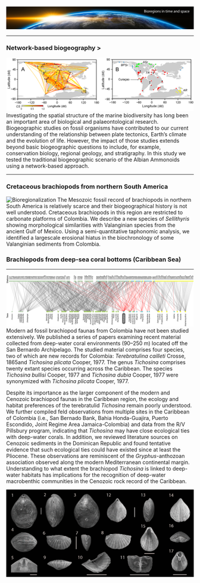 ![Bioregionalization](assets/img/Bioregionalization-head3.png)
____
### Network-based biogeography >
![Bioregionalization](assets/img/Bioregionalization-A.png)
Investigating the spatial structure of the marine biodiversity has long been an important area of biological and palaeontological research.  Biogeographic studies on fossil organisms have contributed to our current understanding of the relationship between plate tectonics, Earth’s climate and the evolution of life. However, the impact of those studies extends beyond basic biogeographic questions to include, for example, conservation biology, regional geology, and stratigraphy. In this study we tested the traditional biogeographic scenario of the Albian Ammonoids using a network-based approach.
____
### Cretaceous brachiopods from northern South America
![Bioregionalization](assets/img/Bioregionalization-Cretaceous.png)
The Mesozoic fossil record of brachiopods in northern South America is relatively scarce and their biogeographical history is not well understood. Cretaceous brachiopods in this region are restricted to carbonate platforms of Colombia. We describe a new species of <i>Sellithyris</i> showing morphological similarities with Valanginian species from the ancient Gulf of Mexico. Using a semi-quantitative taphonomic analysis, we identified a largescale erosional hiatus in the biochronology of some Valanginian sediments from Colombia.
### Brachiopods from deep-sea coral bottoms (Caribbean Sea)
____
![Bioregionalization](assets/img/Brachiopods-network2.png)
Modern ad fossil brachiopod faunas from Colombia have not been studied extensively. We published a series of papers examining recent material collected from deep-water coral environments (90–250 m) located off the San Bernardo Archipelago. The studied material comprises four species, two of which are new records for Colombia: <i>Terebratulina cailleti</i> Crosse, 1865and <i>Tichosina plicata</i> Cooper, 1977. The genus <i>Tichosina</i> comprises twenty extant species occurring across the Caribbean. The species <i>Tichosina bullisi</i> Cooper, 1977 and <i>Tichosina dubia</i> Cooper, 1977 were synonymized with <i>Tichosina plicata</i> Cooper, 1977.

Despite its importance as the larger component of the modern and Cenozoic brachiopod faunas in the Caribbean region, the ecology and habitat preferences of the terebratulid <i>Tichosina</i> remain poorly understood. We further compiled feld observations from multiple sites in the Caribbean of Colombia (i.e., San Bernado Bank, Bahia Honda-Guajira, Puerto Escondido, Joint Regime Area Jamaica-Colombia) and data from the R/V Pillsbury program, indicating that <i>Tichosina</i> may have close ecological ties with deep-water corals. In addition, we reviewed literature sources on Cenozoic sediments in the Dominican Republic and found tentative evidence that such ecological ties could have existed since at least the Pliocene. These observations are reminiscent of the <i>Gryphus</i>-anthozoan association observed along the modern Mediterranean continental margin. Understanding to what extent the brachiopod <i>Tichosina</i> is linked to deep-water habitats has implications for the recognition of deep-water macrobenthic communities in the Cenozoic rock record of the Caribbean.

![Bioregionalization](assets/img/Brachiopods-Caribbean.png)


